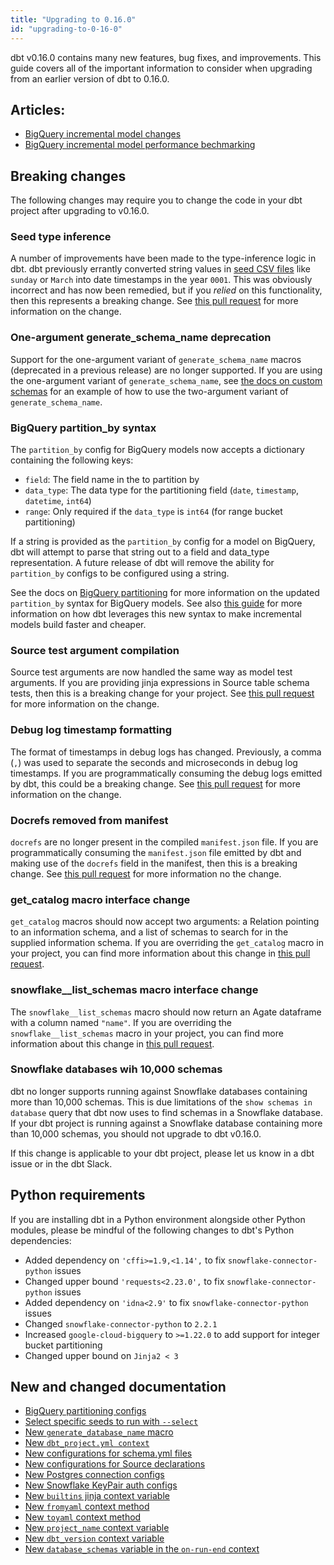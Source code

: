 ```yaml
---
title: "Upgrading to 0.16.0"
id: "upgrading-to-0-16-0"
---
```


dbt v0.16.0 contains many new features, bug fixes, and improvements. This guide
covers all of the important information to consider when upgrading from an earlier
version of dbt to 0.16.0.

## Articles:
 - [BigQuery incremental model changes](https://discourse.getdbt.com/t/bigquery-dbt-incremental-changes/982)
 - [BigQuery incremental model performance bechmarking](https://discourse.getdbt.com/t/benchmarking-incremental-strategies-on-bigquery/981)

## Breaking changes

The following changes may require you to change the code in your dbt project
after upgrading to v0.16.0.

### Seed type inference
A number of improvements have been made to the type-inference logic in dbt. dbt
previously errantly converted string values in [seed CSV files](/docs/build/seeds)
like `sunday` or `March` into date timestamps in the year `0001`.
This was obviously incorrect and has now been remedied, but if you
_relied_ on this functionality, then this represents a breaking change. See
[this pull request](https://github.com/dbt-labs/dbt-core/pull/1920) for more
information on the change.

### One-argument generate_schema_name deprecation
Support for the one-argument variant of `generate_schema_name` macros (deprecated
in a previous release) are no longer supported. If you are using the one-argument
variant of `generate_schema_name`, see [the docs on custom schemas](/docs/build/custom-schemas)
for an example of how to use the two-argument variant of `generate_schema_name`.

### BigQuery partition_by syntax

The `partition_by` config for BigQuery models now accepts a dictionary containing
the following keys:
- `field`: The field name in the <Term id="table" /> to partition by
- `data_type`: The data type for the partitioning field (`date`, `timestamp`, `datetime`, `int64`)
- `range`: Only required if the `data_type` is `int64` (for range bucket partitioning)

If a string is provided as the `partition_by` config for a model on BigQuery, dbt
will attempt to parse that string out to a field and data_type representation. A future
release of dbt will remove the ability for `partition_by` configs to be configured
using a string.

See the docs on [BigQuery partitioning](/reference/resource-configs/bigquery-configs#partition-clause) for
more information on the updated `partition_by` syntax for BigQuery models. See also
[this guide](https://discourse.getdbt.com/t/bigquery-dbt-incremental-changes/982) for
more information on how dbt leverages this new syntax to make incremental models build
faster and cheaper.

### Source test argument compilation
Source test arguments are now handled the same way as model test arguments.
If you are providing jinja expressions in Source table schema tests, then this
is a breaking change for your project. See [this pull request](https://github.com/dbt-labs/dbt-core/pull/2150)
for more information on the change.

### Debug log timestamp formatting
The format of timestamps in debug logs has changed. Previously, a comma (`,`)
was used to separate the seconds and microseconds in debug log timestamps. If you are
programmatically consuming the debug logs emitted by dbt, this could be a breaking change.
See [this pull request](https://github.com/dbt-labs/dbt-core/pull/2099) for more
information on the change.

### Docrefs removed from manifest
`docrefs` are no longer present in the compiled `manifest.json` file. If you are programmatically
consuming the `manifest.json` file emitted by dbt and making use of the `docrefs` field
in the manifest, then this is a breaking change. See [this pull request](https://github.com/dbt-labs/dbt-core/pull/2096) for more information no the change.

### get_catalog macro interface change
`get_catalog` macros should now accept two arguments: a Relation pointing to an
information schema, and a list of schemas to search for in the supplied information schema.
If you are overriding the `get_catalog` macro in your project, you can find more
information about this change in [this pull request](https://github.com/dbt-labs/dbt-core/pull/2037).

### snowflake__list_schemas macro interface change
The `snowflake__list_schemas` macro should now return an Agate dataframe with a
column named `"name"`. If you are overriding the `snowflake__list_schemas` macro in your
project, you can find more information about this change in [this pull request](https://github.com/dbt-labs/dbt-core/pull/2171).

### Snowflake databases wih 10,000 schemas
dbt no longer supports running against Snowflake databases containing more than
10,000 schemas. This is due limitations of the `show schemas in database` query
that dbt now uses to find schemas in a Snowflake database. If your dbt project
is running against a Snowflake database containing more than 10,000 schemas, you should
not upgrade to dbt v0.16.0.

If this change is applicable to your dbt project, please let us know in a dbt
issue or in the dbt Slack.

## Python requirements

If you are installing dbt in a Python environment alongside other Python modules,
please be mindful of the following changes to dbt's Python dependencies:

- Added dependency on `'cffi>=1.9,<1.14',` to fix `snowflake-connector-python` issues
- Changed upper bound `'requests<2.23.0',` to fix `snowflake-connector-python` issues
- Added dependency on `'idna<2.9'` to fix `snowflake-connector-python` issues
- Changed `snowflake-connector-python` to `2.2.1`
- Increased `google-cloud-bigquery` to `>=1.22.0` to add support for integer bucket partitioning
- Changed upper bound on `Jinja2 < 3`

## New and changed documentation
- [BigQuery partitioning configs](/reference/resource-configs/bigquery-configs)
- [Select specific seeds to run with `--select`](/reference/commands/seed)
- [New `generate_database_name` macro](/docs/build/custom-databases#generate_database_name)
- [New `dbt_project.yml context`](/reference/dbt-jinja-functions/dbt-project-yml-context)
- [New configurations for schema.yml files](/reference/configs-and-properties)
- [New configurations for Source declarations](/docs/build/sources)
- [New Postgres connection configs](/docs/core/connect-data-platform/postgres-setup)
- [New Snowflake KeyPair auth configs](/docs/core/connect-data-platform/nowflake-setup)
- [New `builtins` jinja context variable](/reference/dbt-jinja-functions/builtins)
- [New `fromyaml` context method](/reference/dbt-jinja-functions/fromyaml)
- [New `toyaml` context method](/reference/dbt-jinja-functions/toyaml)
- [New `project_name` context variable](/reference/dbt-jinja-functions/project_name)
- [New `dbt_version` context variable](/reference/dbt-jinja-functions/dbt_version)
- [New `database_schemas` variable in the `on-run-end` context](/reference/dbt-jinja-functions/on-run-end-context)
